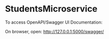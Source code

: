 # StudentsMicroservice

To access OpenAPI/Swagger UI Documentation:

On browser, open: http://127.0.0.1:5000/swagger/
